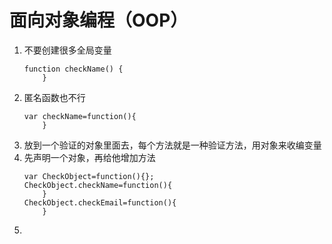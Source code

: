 # 面向对象编程（OOP）
1. 不要创建很多全局变量     
    ```
    function checkName() {
        }
    ``` 
2. 匿名函数也不行   
    ```
    var checkName=function(){
        }
    ``` 
3. 放到一个验证的对象里面去，每个方法就是一种验证方法，用对象来收编变量
4. 先声明一个对象，再给他增加方法       
    ```
    var CheckObject=function(){};
    CheckObject.checkName=function(){
        }
    CheckObject.checkEmail=function(){
        }
5. 